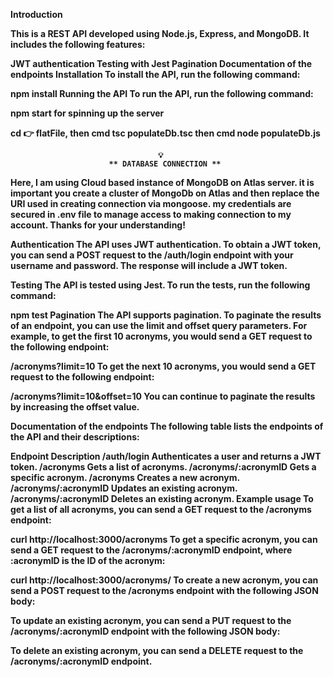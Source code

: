 <b> Introduction


This is a REST API developed using Node.js, Express, and MongoDB. It includes the following features:

JWT authentication
Testing with Jest
Pagination
Documentation of the endpoints
Installation
To install the API, run the following command:

npm install
Running the API
To run the API, run the following command:

npm start for spinning up the server


cd 👉 flatFile, then cmd tsc populateDb.tsc then cmd node populateDb.js

                                     💡
                          ** DATABASE CONNECTION **


Here, I am using Cloud based instance of MongoDB on Atlas server. it is important you create a cluster of MongoDb on Atlas and then replace the URI used in creating connection via mongoose. my credentials are secured in .env file to manage access to making connection to my account. Thanks for your understanding!

Authentication
The API uses JWT authentication. To obtain a JWT token, you can send a POST request to the /auth/login endpoint with your username and password. The response will include a JWT token.

Testing
The API is tested using Jest. To run the tests, run the following command:

npm test
Pagination
The API supports pagination. To paginate the results of an endpoint, you can use the limit and offset query parameters. For example, to get the first 10 acronyms, you would send a GET request to the following endpoint:

/acronyms?limit=10
To get the next 10 acronyms, you would send a GET request to the following endpoint:

/acronyms?limit=10&offset=10
You can continue to paginate the results by increasing the offset value.

Documentation of the endpoints
The following table lists the endpoints of the API and their descriptions:

Endpoint	Description
/auth/login	Authenticates a user and returns a JWT token.
/acronyms	Gets a list of acronyms.
/acronyms/:acronymID	Gets a specific acronym.
/acronyms	Creates a new acronym.
/acronyms/:acronymID	Updates an existing acronym.
/acronyms/:acronymID	Deletes an existing acronym.
Example usage
To get a list of all acronyms, you can send a GET request to the /acronyms endpoint:

curl http://localhost:3000/acronyms
To get a specific acronym, you can send a GET request to the /acronyms/:acronymID endpoint, where :acronymID is the ID of the acronym:

curl http://localhost:3000/acronyms/
To create a new acronym, you can send a POST request to the /acronyms endpoint with the following JSON body:



To update an existing acronym, you can send a PUT request to the /acronyms/:acronymID endpoint with the following JSON body:



To delete an existing acronym, you can send a DELETE request to the /acronyms/:acronymID endpoint.


